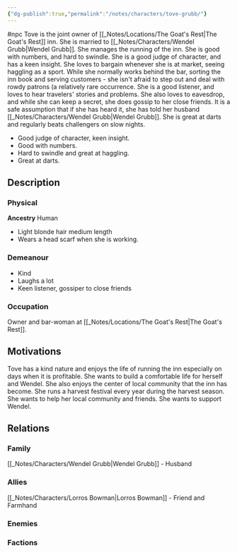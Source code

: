 ```yaml
---
{"dg-publish":true,"permalink":"/notes/characters/tove-grubb/"}
---
```


#npc 
Tove is the joint owner of [[_Notes/Locations/The Goat's Rest\|The Goat's Rest]] inn. She is married to [[_Notes/Characters/Wendel Grubb\|Wendel Grubb]]. She manages the running of the inn. She is good with numbers, and hard to swindle. She is a good judge of character, and has a keen insight.  She loves to bargain whenever she is at market, seeing haggling as a sport.
While she normally works behind the bar, sorting the inn book and serving customers - she isn't afraid to step out and deal with rowdy patrons (a relatively rare occurrence.  She is a good listener, and loves to hear travelers' stories and problems. She also loves to eavesdrop, and while she can keep a secret, she does gossip to her close friends. It is a safe assumption that if she has heard it, she has told her husband [[_Notes/Characters/Wendel Grubb\|Wendel Grubb]]. She is great at darts and regularly beats challengers on slow nights.

* Good judge of character, keen insight.
* Good with numbers.
* Hard to swindle and great at haggling.
* Great at darts.
## Description
### Physical
**Ancestry** Human
* Light blonde hair medium length
* Wears a head scarf when she is working.

### Demeanour
* Kind
* Laughs a lot
* Keen listener, gossiper to close friends

### Occupation
Owner and bar-woman at [[_Notes/Locations/The Goat's Rest\|The Goat's Rest]].

## Motivations
Tove has a kind nature and enjoys the life of running the inn especially on days when it is profitable. She wants to build a comfortable life for herself and Wendel. She also enjoys the center of local community that the inn has become. She runs a harvest festival every year during the harvest season. 
She wants to help her local community and friends. 
She wants to support Wendel.
## Relations
### Family
[[_Notes/Characters/Wendel Grubb\|Wendel Grubb]] - Husband
### Allies
[[_Notes/Characters/Lorros Bowman\|Lorros Bowman]] - Friend and Farmhand
### Enemies
### Factions

 
